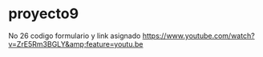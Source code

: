 # proyecto9
No 26 codigo formulario y link asignado https://www.youtube.com/watch?v=ZrE5Rm3BGLY&amp;feature=youtu.be
